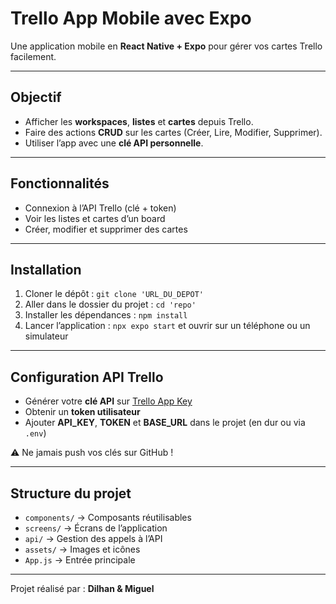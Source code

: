 # Trello App Mobile avec Expo

Une application mobile en **React Native + Expo** pour gérer vos cartes Trello facilement.

---

## Objectif

- Afficher les **workspaces**, **listes** et **cartes** depuis Trello.  
- Faire des actions **CRUD** sur les cartes (Créer, Lire, Modifier, Supprimer).  
- Utiliser l’app avec une **clé API personnelle**.

---

## Fonctionnalités

- Connexion à l’API Trello (clé + token)  
- Voir les listes et cartes d’un board  
- Créer, modifier et supprimer des cartes

---

## Installation

1. Cloner le dépôt : `git clone 'URL_DU_DEPOT'`  
2. Aller dans le dossier du projet : `cd 'repo'`  
3. Installer les dépendances : `npm install`  
4. Lancer l’application : `npx expo start` et ouvrir sur un téléphone ou un simulateur

---

## Configuration API Trello

- Générer votre **clé API** sur [Trello App Key](https://trello.com/app-key)  
- Obtenir un **token utilisateur**  
- Ajouter **API_KEY**, **TOKEN** et **BASE_URL** dans le projet (en dur ou via `.env`)  

⚠️ Ne jamais push vos clés sur GitHub !

---

## Structure du projet

- `components/` → Composants réutilisables  
- `screens/` → Écrans de l’application  
- `api/` → Gestion des appels à l’API  
- `assets/` → Images et icônes  
- `App.js` → Entrée principale  

---

Projet réalisé par : **Dilhan & Miguel**
